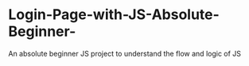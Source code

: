 # Login-Page-with-JS-Absolute-Beginner-
An absolute beginner JS project to understand the flow and logic of JS 
